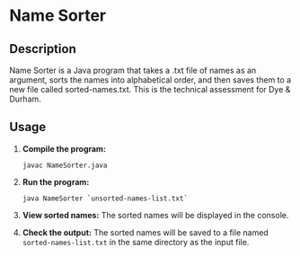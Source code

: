 # Name Sorter

## Description
Name Sorter is a Java program that takes a .txt file of names as an argument, sorts the names into alphabetical order, and then saves them to a new file called sorted-names.txt.
This is the technical assessment for Dye & Durham. 

## Usage
1. **Compile the program:**
    ```
    javac NameSorter.java
    ```

2. **Run the program:**
    ```
    java NameSorter `unsorted-names-list.txt`
    ```

3. **View sorted names:**
    The sorted names will be displayed in the console.
    
4. **Check the output:**
    The sorted names will be saved to a file named `sorted-names-list.txt` in the same directory as the input file.
